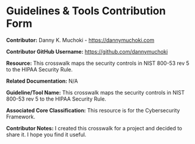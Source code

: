 # Guidelines & Tools Contribution Form


**Contributor:** Danny K. Muchoki - https://dannymuchoki.com

**Contributor GitHub Username:** https://github.com/dannymuchoki

**Resource:** This crosswalk maps the security controls in NIST 800-53 rev 5 to the HIPAA Security Rule.

**Related Documentation:** N/A

**Guideline/Tool Name:** This crosswalk maps the security controls in NIST 800-53 rev 5 to the HIPAA Security Rule.

**Associated Core Classification:** This resource is for the Cybersecurity Framework. 

**Contributor Notes:** I created this crosswalk for a project and decided to share it. I hope you find it useful. 
